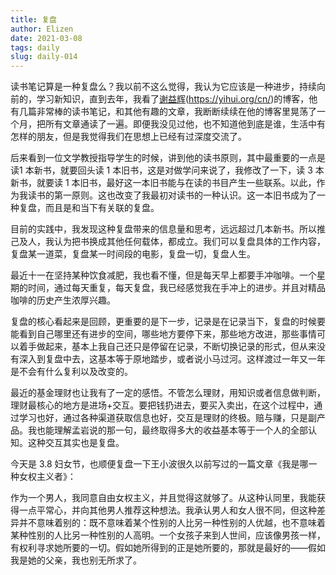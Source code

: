 ```yaml
--- 
title: 复盘
author: Elizen
date: 2021-03-08
tags: daily
slug: daily-014
---
```


读书笔记算是一种复盘么？我以前不这么觉得，我认为它应该是一种进步，持续向前的，学习新知识，直到去年，我看了[谢益辉]()(https://yihui.org/cn/)的博客，他有几篇非常棒的读书笔记，和其他有趣的文章，我断断续续在他的博客里晃荡了一个月，把所有文章通读了一遍。即便我没见过他，也不知道他到底是谁，生活中有怎样的朋友，但是我觉得我们在思想上已经有过深度交流了。  

后来看到一位文学教授指导学生的时候，讲到他的读书原则，其中最重要的一点是读1 本新书，就要回头读 1 本旧书，这是对做学问来说了，我修改了一下，读 3 本新书，就要读 1 本旧书，最好这一本旧书能与在读的书目产生一些联系。以此，作为我读书的第一原则。这也改变了我最初对读书的一种认识。这一本旧书成为了一种复盘，而且是和当下有关联的复盘。  

目前的实践中，我发现这种复盘带来的信息量和思考，远远超过几本新书。所以推己及人，我认为把书换成其他任何载体，都成立。我们可以复盘具体的工作内容，复盘某一道菜，复盘某一时间段的电影，复盘一切，复盘人生。  

最近十一在坚持某种饮食减肥，我也看不懂，但是每天早上都要手冲咖啡。一个星期的时间，通过每天重复，每天复盘，我已经感觉我在手冲上的进步。并且对精品咖啡的历史产生浓厚兴趣。  

复盘的核心看起来是回顾，更重要的是下一步，记录是在记录当下，复盘的时候要能看到自己哪里还有进步的空间，哪些地方要停下来，那些地方改进，那些事情可以着手做起来，基本上我自己还只是停留在记录，不断切换记录的形式，但从来没有深入到复盘中去，这基本等于原地踏步，或者说小马过河。这样渡过一年又一年是不会有什么复利以及改变的。  

最近的基金理财也让我有了一定的感悟。不管怎么理财，用知识或者信息做判断，理财最核心的地方是进场+交互。要把钱扔进去，要买入卖出，在这个过程中，通过学习也好，通过各种渠道获取信息也好，交互是理财的终极。赔与赚，只是副产品。我也能理解孟岩说的那一句，最终取得多大的收益基本等于一个人的全部认知。这种交互其实也是复盘。  

今天是 3.8 妇女节，也顺便复盘一下王小波很久以前写过的一篇文章《我是哪一种女权主义者》：  

作为一个男人，我同意自由女权主义，并且觉得这就够了。从这种认同里，我能获得一点平常心，并向其他男人推荐这种想法。我承认男人和女人很不同，但这种差异并不意味着别的：既不意味着某个性别的人比另一种性别的人优越，也不意味着某种性别的人比另一种性别的人高明。一个女孩子来到人世间，应该像男孩一样，有权利寻求她所要的一切。假如她所得到的正是她所要的，那就是最好的——假如我是她的父亲，我也别无所求了。  

